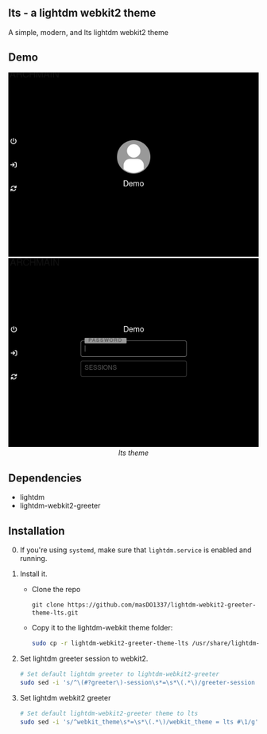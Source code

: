 ## lts - a lightdm webkit2 theme

A simple, modern, and lts lightdm webkit2 theme

## Demo
<p align='center'><img alt='lts' src='img/lts.png'/><img alt='lts2' src='img/lts2.png'/><br/><i>lts theme</i></p>

## Dependencies

+ lightdm
+ lightdm-webkit2-greeter

## Installation

0. If you're using `systemd`, make sure that `lightdm.service` is enabled and running.

1. Install it.

	+ Clone the repo
        ```
        git clone https://github.com/masDO1337/lightdm-webkit2-greeter-theme-lts.git
        ```
	+ Copy it to the lightdm-webkit theme folder:

		```sh
		sudo cp -r lightdm-webkit2-greeter-theme-lts /usr/share/lightdm-webkit/themes/lts
		```

3. Set lightdm greeter session to webkit2.

	```sh
	# Set default lightdm greeter to lightdm-webkit2-greeter
	sudo sed -i 's/^\(#?greeter\)-session\s*=\s*\(.*\)/greeter-session = lightdm-webkit2-greeter #\1/ #\2g' /etc/lightdm/lightdm.conf
	```

4. Set lightdm webkit2 greeter

	```sh
	# Set default lightdm-webkit2-greeter theme to lts
	sudo sed -i 's/^webkit_theme\s*=\s*\(.*\)/webkit_theme = lts #\1/g' /etc/lightdm/lightdm-webkit2-greeter.conf
	```
